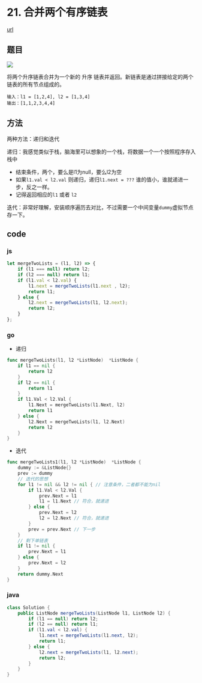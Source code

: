 # 21. 合并两个有序链表

[url](https://leetcode-cn.com/problems/merge-two-sorted-lists/)

## 题目

![](https://assets.leetcode.com/uploads/2020/10/03/merge_ex1.jpg)


将两个升序链表合并为一个新的 升序 链表并返回。新链表是通过拼接给定的两个链表的所有节点组成的。 

```
输入：l1 = [1,2,4], l2 = [1,3,4]
输出：[1,1,2,3,4,4]
```

## 方法

两种方法：递归和迭代

递归：我感觉类似于栈，脑海里可以想象的一个栈，将数据一个一个按照程序存入栈中
- 结束条件，两个，要么是l1为null，要么l2为空
- 如果`l1.val < l2.val` 则递归，递归`l1.next = ???` 谁的值小，谁就递进一步，反之一样。
- 记得返回相应的`l1` 或者 `l2`

迭代：非常好理解，安装顺序遍历去对比，不过需要一个中间变量`dummy`虚拟节点存一下。


## code

### js

```js
let mergeTwoLists = (l1, l2) => {
    if (l1 === null) return l2;
    if (l2 === null) return l1;
    if (l1.val < l2.val) {
        l1.next = mergeTwoLists(l1.next , l2);
        return l1;
    } else {
        l2.next = mergeTwoLists(l1, l2.next);
        return l2;
    }
};
```

### go

- 递归
```go
func mergeTwoLists(l1, l2 *ListNode)  *ListNode {
	if l1 == nil {
		return l2
	}
	if l2 == nil {
		return l1
	}
	if l1.Val < l2.Val {
		l1.Next = mergeTwoLists(l1.Next, l2)
		return l1
	} else {
		l2.Next = mergeTwoLists(l1, l2.Next)
		return l2
	}
}


```

- 迭代
```go
func mergeTwoLists1(l1, l2 *ListNode)  *ListNode {
	dummy := &ListNode{}
	prev := dummy
	// 迭代的思想
	for l1 != nil && l2 != nil { // 注意条件，二者都不能为nil
		if l1.Val < l2.Val {
			prev.Next = l1
			l1 = l1.Next // 符合，就递进
		} else {
			prev.Next = l2
			l2 = l2.Next // 符合，就递进
		}
		prev = prev.Next // 下一步
	}
	// 剩下单链表
	if l1 != nil {
		prev.Next = l1
	} else {
		prev.Next = l2
	}
	return dummy.Next
}
```

### java

```java
class Solution {
    public ListNode mergeTwoLists(ListNode l1, ListNode l2) {
        if (l1 == null) return l2;
        if (l2 == null) return l1;
        if (l1.val < l2.val) {
            l1.next = mergeTwoLists(l1.next, l2);
            return l1;
        } else {
            l2.next = mergeTwoLists(l1, l2.next);
            return l2;
        }
    }
}
```

